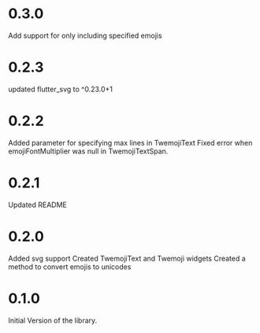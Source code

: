 # 0.3.0
Add support for only including specified emojis

# 0.2.3

updated flutter_svg to ^0.23.0+1

# 0.2.2

Added parameter for specifying max lines in TwemojiText
Fixed error when emojiFontMultiplier was null in TwemojiTextSpan.

# 0.2.1
Updated README

# 0.2.0

Added svg support
Created TwemojiText and Twemoji widgets
Created a method to convert emojis to unicodes 

# 0.1.0

Initial Version of the library.